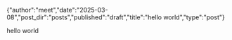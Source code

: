{"author":"meet","date":"2025-03-08","post_dir":"posts","published":"draft","title":"hello world","type":"post"}

hello world